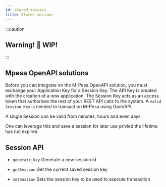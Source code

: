 ```yaml
---
id: stored_session
title: Stored session
---
```


<!-- ## 🚧 WIP -->

:::caution

## Warning! 🚧 WIP!

:::

## Mpesa OpenAPI solutions

Before you can integrate on the M-Pesa OpenAPI solution, you must exchange your Application Key for a Session Key. The API Key is created with the creation of a new application. The Session Key acts as an access token that authorises the rest of your REST API calls to the system. A `valid Session Key` is needed to transact on M-Pesa using OpenAPI.

A single Session can be valid from minutes, hours and even days

One can leverage this and save a session for later use privied the lifetime has not expired.

## Session API

-   `generate_key` Generate a new session id

-   `getSession`
    Get the current saved session key
-   `setSession` Sets the session key to be used to execute transaction

